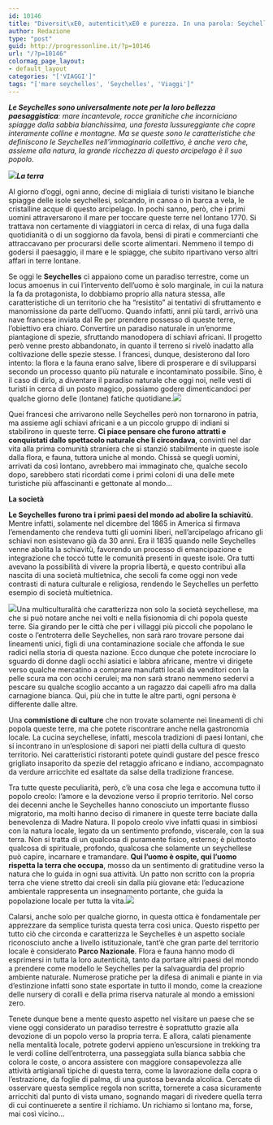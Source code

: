 ```yaml
---
id: 10146
title: "Diversit\xE0, autenticit\xE0 e purezza. In una parola: Seychelles"
author: Redazione
type: "post"
guid: http://progressonline.it/?p=10146
url: "/?p=10146"
colormag_page_layout:
- default_layout
categories: "['VIAGGI']"
tags: "['mare seychelles', 'Seychelles', 'Viaggi']"
---
```


***Le Seychelles sono universalmente note per la loro bellezza paesaggistica**: mare incantevole, rocce granitiche che incorniciano spiagge dalla sabbia bianchissima, una foresta lussureggiante che copre interamente colline e montagne. Ma se queste sono le caratteristiche che definiscono le Seychelles nell’immaginario collettivo, è anche vero che, assieme alla natura, la grande ricchezza di questo arcipelago è il suo popolo.*

***![](https://progressonline.it/wp-content/uploads/2018/11/Gerard-Larose2-1024x683.jpg)La terra***

Al giorno d’oggi, ogni anno, decine di migliaia di turisti visitano le bianche spiagge delle isole seychellesi, solcando, in canoa o in barca a vela, le cristalline acque di questo arcipelago. In pochi sanno, però, che i primi uomini attraversarono il mare per toccare queste terre nel lontano 1770. Si trattava non certamente di viaggiatori in cerca di relax, di una fuga dalla quotidianità o di un soggiorno da favola, bensì di pirati e commercianti che attraccavano per procurarsi delle scorte alimentari. Nemmeno il tempo di godersi il paesaggio, il mare e le spiagge, che subito ripartivano verso altri affari in terre lontane.

Se oggi le **Seychelles** ci appaiono come un paradiso terrestre, come un locus amoenus in cui l’intervento dell’uomo è solo marginale, in cui la natura la fa da protagonista, lo dobbiamo proprio alla natura stessa, alle caratteristiche di un territorio che ha “resistito” ai tentativi di sfruttamento e manomissione da parte dell’uomo. Quando infatti, anni più tardi, arrivò una nave francese inviata dal Re per prendere possesso di queste terre, l’obiettivo era chiaro. Convertire un paradiso naturale in un’enorme piantagione di spezie, sfruttando manodopera di schiavi africani. Il progetto però venne presto abbandonato, in quanto il terreno si rivelò inadatto alla coltivazione delle spezie stesse. I francesi, dunque, desisterono dal loro intento: la flora e la fauna erano salve, libere di prosperare e di svilupparsi secondo un processo quanto più naturale e incontaminato possibile. Sino, è il caso di dirlo, a diventare il paradiso naturale che oggi noi, nelle vesti di turisti in cerca di un posto magico, possiamo godere dimenticandoci per qualche giorno delle (lontane) fatiche quotidiane.![](https://progressonline.it/wp-content/uploads/2018/11/Anse-Lazio-auf-Praslin-Dickmann-1024x683.jpg)

Quei francesi che arrivarono nelle Seychelles però non tornarono in patria, ma assieme agli schiavi africani e a un piccolo gruppo di indiani si stabilirono in queste terre. **Ci piace pensare che furono attratti e conquistati dallo spettacolo naturale che li circondava**, convinti nel dar vita alla prima comunità straniera che si stanziò stabilmente in queste isole dalla flora, e fauna, tuttora uniche al mondo. Chissà se quegli uomini, arrivati da così lontano, avrebbero mai immaginato che, qualche secolo dopo, sarebbero stati ricordati come i primi coloni di una delle mete turistiche più affascinanti e gettonate al mondo…

**La società**

**Le Seychelles furono tra i primi paesi del mondo ad abolire la schiavitù**. Mentre infatti, solamente nel dicembre del 1865 in America si firmava l’emendamento che rendeva tutti gli uomini liberi, nell’arcipelago africano gli schiavi non esistevano già da 30 anni. Era il 1835 quando nelle Seychelles venne abolita la schiavitù, favorendo un processo di emancipazione e integrazione che toccò tutte le comunità presenti in queste isole. Ora tutti avevano la possibilità di vivere la propria libertà, e questo contribuì alla nascita di una società multietnica, che secoli fa come oggi non vede contrasti di natura culturale e religiosa, rendendo le Seychelles un perfetto esempio di società multietnica.

![](https://progressonline.it/wp-content/uploads/2018/11/VictoriaMurals.jpg)Una multiculturalità che caratterizza non solo la società seychellese, ma che si può notare anche nei volti e nella fisionomia di chi popola queste terre. Sia girando per le città che per i villaggi più piccoli che popolano le coste o l’entroterra delle Seychelles, non sarà raro trovare persone dai lineamenti unici, figli di una contaminazione sociale che affonda le sue radici nella storia di questa nazione. Ecco dunque che potete incrociare lo sguardo di donne dagli occhi asiatici e labbra africane, mentre vi dirigete verso qualche mercatino a comprare manufatti locali da venditori con la pelle scura ma con occhi cerulei; ma non sarà strano nemmeno sedervi a pescare su qualche scoglio accanto a un ragazzo dai capelli afro ma dalla carnagione bianca. Qui, più che in tutte le altre parti, ogni persona è differente dalle altre.

Una **commistione di culture** che non trovate solamente nei lineamenti di chi popola queste terre, ma che potete riscontrare anche nella gastronomia locale. La cucina seychellese, infatti, mescola tradizioni di paesi lontani, che si incontrano in un’esplosione di sapori nei piatti della cultura di questo territorio. Nei caratteristici ristoranti potete quindi gustare del pesce fresco grigliato insaporito da spezie del retaggio africano e indiano, accompagnato da verdure arricchite ed esaltate da salse della tradizione francese.

Tra tutte queste peculiarità, però, c’è una cosa che lega e accomuna tutto il popolo creolo: l’amore e la devozione verso il proprio territorio. Nel corso dei decenni anche le Seychelles hanno conosciuto un importante flusso migratorio, ma molti hanno deciso di rimanere in queste terre baciate dalla benevolenza di Madre Natura. Il popolo creolo vive infatti quasi in simbiosi con la natura locale, legato da un sentimento profondo, viscerale, con la sua terra. Non si tratta di un qualcosa di puramente fisico, esterno; è piuttosto qualcosa di spirituale, profondo, qualcosa che solamente un seychellese può capire, incarnare e tramandare. **Qui l’uomo è ospite, qui l’uomo rispetta la terra che occupa**, mosso da un sentimento di gratitudine verso la natura che lo guida in ogni sua attività. Un patto non scritto con la propria terra che viene stretto dai creoli sin dalla più giovane età: l’educazione ambientale rappresenta un insegnamento portante, che guida la popolazione locale per tutta la vita.![](https://progressonline.it/wp-content/uploads/2018/11/Victoria20087.jpg)

Calarsi, anche solo per qualche giorno, in questa ottica è fondamentale per apprezzare da semplice turista questa terra così unica. Questo rispetto per tutto ciò che circonda e caratterizza le Seychelles è un aspetto sociale riconosciuto anche a livello istituzionale, tant’è che gran parte del territorio locale è considerato **Parco Nazionale**. Flora e fauna hanno modo di esprimersi in tutta la loro autenticità, tanto da portare altri paesi del mondo a prendere come modello le Seychelles per la salvaguardia del proprio ambiente naturale. Numerose pratiche per la difesa di animali e piante in via d’estinzione infatti sono state esportate in tutto il mondo, come la creazione delle nursery di coralli e della prima riserva naturale al mondo a emissioni zero.

Tenete dunque bene a mente questo aspetto nel visitare un paese che se viene oggi considerato un paradiso terrestre è soprattutto grazie alla devozione di un popolo verso la propria terra. E allora, calati pienamente nella mentalità locale, potrete godervi appieno un’escursione in trekking tra le verdi colline dell’entroterra, una passeggiata sulla bianca sabbia che colora le coste, o ancora assistere con maggiore consapevolezza alle attività artigianali tipiche di questa terra, come la lavorazione della copra o l’estrazione, da foglie di palma, di una gustosa bevanda alcolica. Cercate di osservare questa semplice regola non scritta, tornerete a casa sicuramente arricchiti dal punto di vista umano, sognando magari di rivedere quella terra di cui continuerete a sentire il richiamo. Un richiamo si lontano ma, forse, mai così vicino…